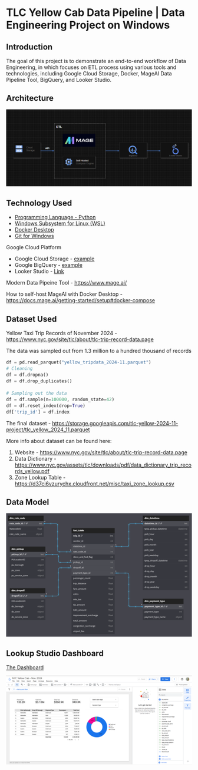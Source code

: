 # TLC Yellow Cab Data Pipeline | Data Engineering Project on Windows

## Introduction

The goal of this project is to demonstrate an end-to-end workflow of Data Engineering, in which focuses on ETL process using various tools and technologies, including Google Cloud Storage, Docker, MageAI Data Pipeline Tool, BigQuery, and Looker Studio.

## Architecture 
<img src="architecture.png">

## Technology Used
- [Programming Language - Python](https://www.python.org/downloads/)
- [Windows Subsystem for Linux (WSL)](https://learn.microsoft.com/en-us/windows/wsl/install)
- [Docker Desktop](https://www.docker.com/products/docker-desktop/)
- [Git for Windows](https://git-scm.com/)

Google Cloud Platform
- Google Cloud Storage - [example](./google_cloud_storage.png)
- Google BigQuery - [example](./bigquery.png)
- Looker Studio - [Link](./lookerstudio.png)

Modern Data Pipeine Tool - https://www.mage.ai/

How to self-host MageAI with Docker Desktop - https://docs.mage.ai/getting-started/setup#docker-compose


## Dataset Used
Yellow Taxi Trip Records of November 2024 - https://www.nyc.gov/site/tlc/about/tlc-trip-record-data.page

The data was sampled out from 1.3 million to a hundred thousand of records
```python
df = pd.read_parquet("yellow_tripdata_2024-11.parquet")
# Cleaning
df = df.dropna()
df = df.drop_duplicates()

# Sampling out the data
df = df.sample(n=100000, random_state=42)
df = df.reset_index(drop=True)
df['trip_id'] = df.index
```

The final dataset - https://storage.googleapis.com/tlc-yellow-2024-11-project/tlc_yellow_2024_11.parquet

More info about dataset can be found here:
1. Website - https://www.nyc.gov/site/tlc/about/tlc-trip-record-data.page
2. Data Dictionary - https://www.nyc.gov/assets/tlc/downloads/pdf/data_dictionary_trip_records_yellow.pdf
3. Zone Lookup Table - https://d37ci6vzurychx.cloudfront.net/misc/taxi_zone_lookup.csv

## Data Model
<img src="data_model.png">

## Lookup Studio Dashboard
[The Dashboard](https://lookerstudio.google.com/reporting/e0e7f22b-9c7e-44dd-86d1-e1b93a54c563)

<img src="lookerstudio.png">
